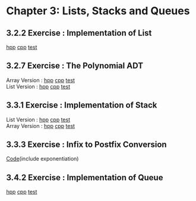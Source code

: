 # Chapter 3: Lists, Stacks and Queues

## 3.2.2 Exercise : Implementation of List

[hpp](https://github.com/seineo/Data-Structures-and-Algorithm-Analysis-in-C/blob/master/ch03/list.h) [cpp](https://github.com/seineo/Data-Structures-and-Algorithm-Analysis-in-C/blob/master/ch03/list.cpp) [test](https://github.com/seineo/Data-Structures-and-Algorithm-Analysis-in-C/blob/master/ch03/list_test.cpp)

## 3.2.7 Exercise : The Polynomial ADT 
Array Version : [hpp](https://github.com/seineo/Data-Structures-and-Algorithm-Analysis-in-C/blob/master/ch03/polynomial_array.h)  [cpp](https://github.com/seineo/Data-Structures-and-Algorithm-Analysis-in-C/blob/master/ch03/polynomial_array.cpp)  [test](https://github.com/seineo/Data-Structures-and-Algorithm-Analysis-in-C/blob/master/ch03/polynomial_array_test.cpp)  
List Version : [hpp](https://github.com/seineo/Data-Structures-and-Algorithm-Analysis-in-C/blob/master/ch03/polynomial_list.h) [cpp](https://github.com/seineo/Data-Structures-and-Algorithm-Analysis-in-C/blob/master/ch03/polynomial_list.cpp) [test](https://github.com/seineo/Data-Structures-and-Algorithm-Analysis-in-C/blob/master/ch03/polynomial_list_test.cpp)

## 3.3.1 Exercise : Implementation of Stack

List Version : [hpp](https://github.com/seineo/Data-Structures-and-Algorithm-Analysis-in-C/blob/master/ch03/stack_list.h) [cpp](https://github.com/seineo/Data-Structures-and-Algorithm-Analysis-in-C/blob/master/ch03/stack_list.cpp) [test](https://github.com/seineo/Data-Structures-and-Algorithm-Analysis-in-C/blob/master/ch03/stack_list_test.cpp)  
Array Version : [hpp](https://github.com/seineo/Data-Structures-and-Algorithm-Analysis-in-C/blob/master/ch03/stack_array.h) [cpp](https://github.com/seineo/Data-Structures-and-Algorithm-Analysis-in-C/blob/master/ch03/stack_array.cpp) [test](https://github.com/seineo/Data-Structures-and-Algorithm-Analysis-in-C/blob/master/ch03/stack_array_test.cpp)

## 3.3.3 Exercise : Infix to Postfix Conversion

[Code](https://github.com/seineo/Data-Structures-and-Algorithm-Analysis-in-C/blob/master/ch03/infix_to_postfix.cpp)(include exponentiation)

## 3.4.2 Exercise : Implementation of Queue

[hpp](https://github.com/seineo/Data-Structures-and-Algorithm-Analysis-in-C/blob/master/ch03/queue.h) [cpp](https://github.com/seineo/Data-Structures-and-Algorithm-Analysis-in-C/blob/master/ch03/queue.cpp) [test](https://github.com/seineo/Data-Structures-and-Algorithm-Analysis-in-C/blob/master/ch03/queue_test.cpp)
